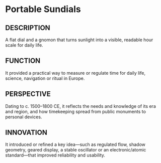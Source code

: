 ---
---
# Portable Sundials

## DESCRIPTION
A flat dial and a gnomon that turns sunlight into a visible, readable hour scale for daily life.

## FUNCTION
It provided a practical way to measure or regulate time for daily life, science, navigation or ritual in Europe.

## PERSPECTIVE
Dating to c. 1500–1800 CE, it reflects the needs and knowledge of its era and region, and how timekeeping spread from public monuments to personal devices.

## INNOVATION
It introduced or refined a key idea—such as regulated flow, shadow geometry, geared display, a stable oscillator or an electronic/atomic standard—that improved reliability and usability.
